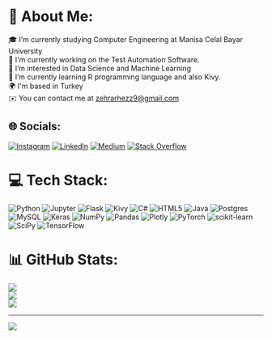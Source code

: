 # 💫 About Me:
🎓 I’m currently studying Computer Engineering at Manisa Celal Bayar University<br> 🦾 I'm currently working on the Test Automation Software.<br>🔭 I’m interested in Data Science and Machine Learning<br>🌱 I’m currently learning R programming language and also Kivy. <br>🌍 I'm based in Turkey<br>✉️ You can contact me at zehrarhezz9@gmail.com


## 🌐 Socials:
[![Instagram](https://img.shields.io/badge/Instagram-%23E4405F.svg?logo=Instagram&logoColor=white)](https://instagram.com/zehra_ozeren) [![LinkedIn](https://img.shields.io/badge/LinkedIn-%230077B5.svg?logo=linkedin&logoColor=white)](https://linkedin.com/in/zehra-özeren) [![Medium](https://img.shields.io/badge/Medium-12100E?logo=medium&logoColor=white)](https://medium.com/@zehrarhezz9) [![Stack Overflow](https://img.shields.io/badge/-Stackoverflow-FE7A16?logo=stack-overflow&logoColor=white)](https://stackoverflow.com/users/20361022) 

# 💻 Tech Stack:
![Python](https://img.shields.io/badge/python-3670A0?style=for-the-badge&logo=python&logoColor=ffdd54) ![Jupyter](https://img.shields.io/badge/jupyter-%23F37626.svg?style=for-the-badge&logo=jupyter&logoColor=white) ![Flask](https://img.shields.io/badge/flask-%23000.svg?style=for-the-badge&logo=flask&logoColor=white)  ![Kivy](https://img.shields.io/badge/kivy-%23000.svg?style=for-the-badge&logo=kivy&logoColor=white)  ![C#](https://img.shields.io/badge/c%23-%23239120.svg?style=for-the-badge&logo=c-sharp&logoColor=white) ![HTML5](https://img.shields.io/badge/html5-%23E34F26.svg?style=for-the-badge&logo=html5&logoColor=white) ![Java](https://img.shields.io/badge/java-%23ED8B00.svg?style=for-the-badge&logo=java&logoColor=white) ![Postgres](https://img.shields.io/badge/postgres-%23316192.svg?style=for-the-badge&logo=postgresql&logoColor=white) ![MySQL](https://img.shields.io/badge/mysql-%2300f.svg?style=for-the-badge&logo=mysql&logoColor=white) ![Keras](https://img.shields.io/badge/Keras-%23D00000.svg?style=for-the-badge&logo=Keras&logoColor=white) ![NumPy](https://img.shields.io/badge/numpy-%23013243.svg?style=for-the-badge&logo=numpy&logoColor=white) ![Pandas](https://img.shields.io/badge/pandas-%23150458.svg?style=for-the-badge&logo=pandas&logoColor=white) ![Plotly](https://img.shields.io/badge/Plotly-%233F4F75.svg?style=for-the-badge&logo=plotly&logoColor=white) ![PyTorch](https://img.shields.io/badge/PyTorch-%23EE4C2C.svg?style=for-the-badge&logo=PyTorch&logoColor=white) ![scikit-learn](https://img.shields.io/badge/scikit--learn-%23F7931E.svg?style=for-the-badge&logo=scikit-learn&logoColor=white) ![SciPy](https://img.shields.io/badge/SciPy-%230C55A5.svg?style=for-the-badge&logo=scipy&logoColor=%white) ![TensorFlow](https://img.shields.io/badge/TensorFlow-%23FF6F00.svg?style=for-the-badge&logo=TensorFlow&logoColor=white)
# 📊 GitHub Stats:
![](https://github-readme-stats.vercel.app/api?username=zehrarhez&theme=dark&hide_border=false&include_all_commits=false&count_private=false)<br/>
![](https://github-readme-streak-stats.herokuapp.com/?user=zehrarhez&theme=dark&hide_border=false)<br/>
![](https://github-readme-stats.vercel.app/api/top-langs/?username=zehrarhez&theme=dark&hide_border=false&include_all_commits=false&count_private=false&layout=compact)

---
[![](https://visitcount.itsvg.in/api?id=zehrarhez&icon=0&color=0)](https://visitcount.itsvg.in)

<!-- Proudly created with GPRM ( https://gprm.itsvg.in ) -->
